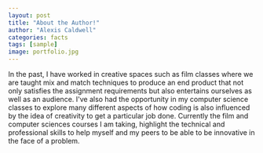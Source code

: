 ```yaml
---
layout: post
title: "About the Author!"
author: "Alexis Caldwell"
categories: facts
tags: [sample]
image: portfolio.jpg
---
```


In the past, I have worked in creative spaces such as film classes where we are taught mix and match techniques to produce an end product that not only satisfies the assignment requirements but also entertains ourselves as well as an audience. I've also had the opportunity in my computer science classes to explore many different aspects of how coding is also influenced by the idea of creativity to get a particular job done. Currently the film and computer sciences courses I am taking, highlight the technical and professional skills to help myself and my peers to be able to be innovative in the face of a problem.

